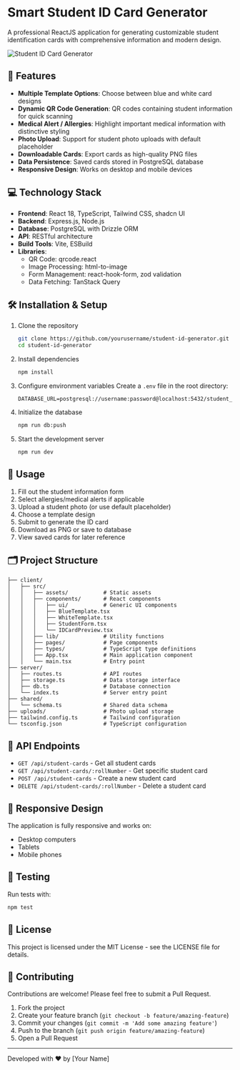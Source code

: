 # Smart Student ID Card Generator

A professional ReactJS application for generating customizable student identification cards with comprehensive information and modern design.

![Student ID Card Generator](screenshots/preview.png)

## 🚀 Features

- **Multiple Template Options**: Choose between blue and white card designs
- **Dynamic QR Code Generation**: QR codes containing student information for quick scanning
- **Medical Alert / Allergies**: Highlight important medical information with distinctive styling
- **Photo Upload**: Support for student photo uploads with default placeholder
- **Downloadable Cards**: Export cards as high-quality PNG files
- **Data Persistence**: Saved cards stored in PostgreSQL database
- **Responsive Design**: Works on desktop and mobile devices

## 💻 Technology Stack

- **Frontend**: React 18, TypeScript, Tailwind CSS, shadcn UI
- **Backend**: Express.js, Node.js
- **Database**: PostgreSQL with Drizzle ORM
- **API**: RESTful architecture
- **Build Tools**: Vite, ESBuild
- **Libraries**: 
  - QR Code: qrcode.react
  - Image Processing: html-to-image
  - Form Management: react-hook-form, zod validation
  - Data Fetching: TanStack Query

## 🛠️ Installation & Setup

1. Clone the repository
   ```bash
   git clone https://github.com/yourusername/student-id-generator.git
   cd student-id-generator
   ```

2. Install dependencies
   ```bash
   npm install
   ```

3. Configure environment variables
   Create a `.env` file in the root directory:
   ```
   DATABASE_URL=postgresql://username:password@localhost:5432/student_cards
   ```

4. Initialize the database
   ```bash
   npm run db:push
   ```

5. Start the development server
   ```bash
   npm run dev
   ```

## 📝 Usage

1. Fill out the student information form
2. Select allergies/medical alerts if applicable
3. Upload a student photo (or use default placeholder)
4. Choose a template design
5. Submit to generate the ID card
6. Download as PNG or save to database
7. View saved cards for later reference

## 🗂️ Project Structure

```
├── client/
│   ├── src/
│   │   ├── assets/           # Static assets
│   │   ├── components/       # React components
│   │   │   ├── ui/           # Generic UI components
│   │   │   ├── BlueTemplate.tsx
│   │   │   ├── WhiteTemplate.tsx
│   │   │   ├── StudentForm.tsx
│   │   │   └── IDCardPreview.tsx
│   │   ├── lib/              # Utility functions
│   │   ├── pages/            # Page components
│   │   ├── types/            # TypeScript type definitions
│   │   ├── App.tsx           # Main application component
│   │   └── main.tsx          # Entry point
├── server/
│   ├── routes.ts             # API routes
│   ├── storage.ts            # Data storage interface
│   ├── db.ts                 # Database connection
│   └── index.ts              # Server entry point
├── shared/
│   └── schema.ts             # Shared data schema
├── uploads/                  # Photo upload storage
├── tailwind.config.ts        # Tailwind configuration
└── tsconfig.json             # TypeScript configuration
```

## 🔧 API Endpoints

- `GET /api/student-cards` - Get all student cards
- `GET /api/student-cards/:rollNumber` - Get specific student card
- `POST /api/student-cards` - Create a new student card
- `DELETE /api/student-cards/:rollNumber` - Delete a student card

## 📱 Responsive Design

The application is fully responsive and works on:
- Desktop computers
- Tablets
- Mobile phones

## 🧪 Testing

Run tests with:
```bash
npm test
```

## 📄 License

This project is licensed under the MIT License - see the LICENSE file for details.

## 👥 Contributing

Contributions are welcome! Please feel free to submit a Pull Request.

1. Fork the project
2. Create your feature branch (`git checkout -b feature/amazing-feature`)
3. Commit your changes (`git commit -m 'Add some amazing feature'`)
4. Push to the branch (`git push origin feature/amazing-feature`)
5. Open a Pull Request

---

Developed with ❤️ by [Your Name]